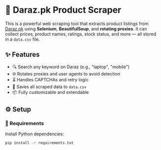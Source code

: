 # 🛒 Daraz.pk Product Scraper

This is a powerful web scraping tool that extracts product listings from [Daraz.pk](https://www.daraz.pk) using **Selenium**, **BeautifulSoup**, and **rotating proxies**. It can collect prices, product names, ratings, stock status, and more — all stored in a `data.csv` file.

## ✨ Features

- 🔍 Search any keyword on Daraz (e.g., "laptop", "mobile")
- 🌐 Rotates proxies and user agents to avoid detection
- ⏳ Handles CAPTCHAs and retry logic
- 📄 Saves all scraped data to `data.csv`
- 📦 Fully customizable and extendable

## ⚙️ Setup

### 🔧 Requirements

Install Python dependencies:

```bash
pip install -r requirements.txt
